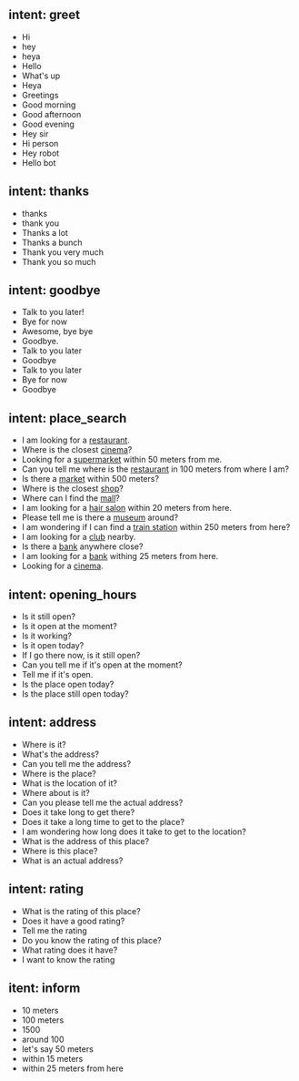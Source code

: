 ## intent: greet
- Hi
- hey
- heya
- Hello
- What's up
- Heya
- Greetings
- Good  morning
- Good afternoon
- Good evening
- Hey sir
- Hi person
- Hey robot
- Hello bot

 
## intent: thanks
- thanks
- thank you
- Thanks a lot
- Thanks a bunch
- Thank you very much
- Thank you so much


 
## intent: goodbye
- Talk to you later!
- Bye for now
- Awesome, bye bye
- Goodbye.
- Talk to you later
- Goodbye
- Talk to you later
- Bye for now
- Goodbye
 
 
## intent: place_search
- I am looking for a [restaurant](query).
- Where is the closest [cinema](query)?
- Looking for a [supermarket](query) within 50 meters from me.
- Can you tell me where is the [restaurant](query) in 100 meters from where I am?
- Is there a [market](query) within 500 meters?
- Where is the closest [shop](query)?
- Where can I find the [mall](query)?
- I am looking for a [hair salon](query) within 20 meters from here.
- Please tell me is there a [museum](query) around?
- I am wondering if I can find a [train station](query) within 250 meters from here?
- I am looking for a [club](query) nearby.
- Is there a [bank](query) anywhere close?
- I am looking for a [bank](query) withing 25 meters from here.
- Looking for a [cinema](query).


## intent: opening_hours
- Is it still open?
- Is it open at the moment?
- Is it working?
- Is it open today?
- If I go there now, is it still open?
- Can you tell me if it's open at the moment?
- Tell me if it's open.
- Is the place open today?
- Is the place still open today?


 

## intent: address
- Where is it?
- What's the address?
- Can you tell me the address?
- Where is the place?
- What is the location of it?
- Where about is it?
- Can you please tell me the actual address?
- Does it take long to get there?
- Does it take a long time to get to the place?
- I am wondering how long does it take to get to the location?
- What is the address of this place?
- Where is this place?
- What is an actual address?


## intent: rating
- What is the rating of this place?
- Does it have a good rating?
- Tell me the rating
- Do you know the rating of this place?
- What rating does it have?
- I want to know the rating 


## itent: inform
- 10 meters 
- 100 meters
- 1500
- around 100
- let's say 50 meters
- within 15 meters
- within 25 meters from here



